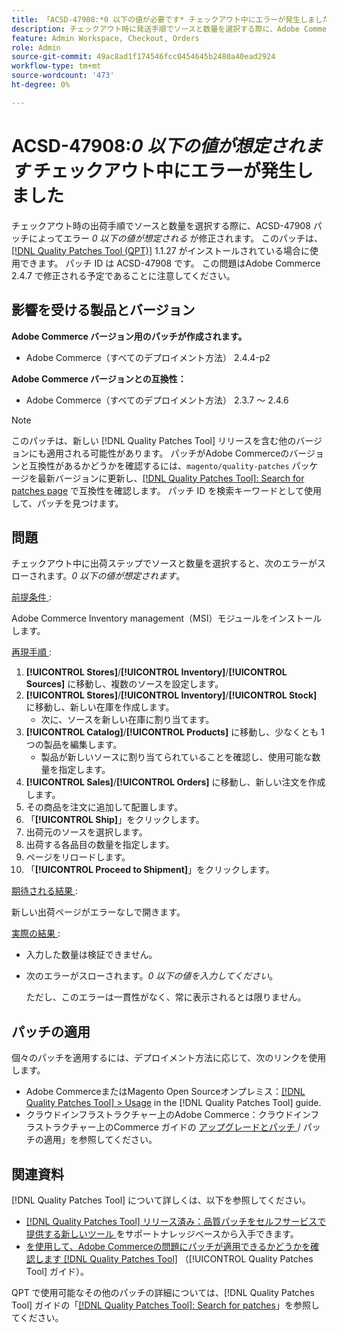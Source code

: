 ```yaml
---
title: 「ACSD-47908:*0 以下の値が必要です* チェックアウト中にエラーが発生しました」
description: チェックアウト時に発送手順でソースと数量を選択する際に、Adobe Commerceエラー*0 以下の値が想定されます*を修正するために ACSD-47908 パッチを適用してください。
feature: Admin Workspace, Checkout, Orders
role: Admin
source-git-commit: 49ac8ad1f174546fcc0454645b2480a40ead2924
workflow-type: tm+mt
source-wordcount: '473'
ht-degree: 0%

---
```


# ACSD-47908:*0 以下の値が想定されます* チェックアウト中にエラーが発生しました

チェックアウト時の出荷手順でソースと数量を選択する際に、ACSD-47908 パッチによってエラー *0 以下の値が想定される* が修正されます。 このパッチは、[[!DNL Quality Patches Tool (QPT)]](https://experienceleague.adobe.com/en/docs/commerce-knowledge-base/kb/announcements/commerce-announcements/magento-quality-patches-released-new-tool-to-self-serve-quality-patches) 1.1.27 がインストールされている場合に使用できます。 パッチ ID は ACSD-47908 です。 この問題はAdobe Commerce 2.4.7 で修正される予定であることに注意してください。

## 影響を受ける製品とバージョン

**Adobe Commerce バージョン用のパッチが作成されます。**

* Adobe Commerce（すべてのデプロイメント方法） 2.4.4-p2

**Adobe Commerce バージョンとの互換性：**

* Adobe Commerce（すべてのデプロイメント方法） 2.3.7 ～ 2.4.6

>[!NOTE]
>
>このパッチは、新しい [!DNL Quality Patches Tool] リリースを含む他のバージョンにも適用される可能性があります。 パッチがAdobe Commerceのバージョンと互換性があるかどうかを確認するには、`magento/quality-patches` パッケージを最新バージョンに更新し、[[!DNL Quality Patches Tool]: Search for patches page](https://experienceleague.adobe.com/tools/commerce-quality-patches/index.html) で互換性を確認します。 パッチ ID を検索キーワードとして使用して、パッチを見つけます。

## 問題

チェックアウト中に出荷ステップでソースと数量を選択すると、次のエラーがスローされます。*0 以下の値が想定されます*。

<u> 前提条件 </u>:

Adobe Commerce Inventory management（MSI）モジュールをインストールします。

<u> 再現手順 </u>:

1. **[!UICONTROL Stores]**/**[!UICONTROL Inventory]**/**[!UICONTROL Sources]** に移動し、複数のソースを設定します。
1. **[!UICONTROL Stores]**/**[!UICONTROL Inventory]**/**[!UICONTROL Stock]** に移動し、新しい在庫を作成します。
   * 次に、ソースを新しい在庫に割り当てます。
1. **[!UICONTROL Catalog]**/**[!UICONTROL Products]** に移動し、少なくとも 1 つの製品を編集します。
   * 製品が新しいソースに割り当てられていることを確認し、使用可能な数量を指定します。
1. **[!UICONTROL Sales]**/**[!UICONTROL Orders]** に移動し、新しい注文を作成します。
1. その商品を注文に追加して配置します。
1. 「**[!UICONTROL Ship]**」をクリックします。
1. 出荷元のソースを選択します。
1. 出荷する各品目の数量を指定します。
1. ページをリロードします。
1. 「**[!UICONTROL Proceed to Shipment]**」をクリックします。

<u> 期待される結果 </u>:

新しい出荷ページがエラーなしで開きます。

<u> 実際の結果 </u>:

* 入力した数量は検証できません。
* 次のエラーがスローされます。*0 以下の値を入力してください*。

  ただし、このエラーは一貫性がなく、常に表示されるとは限りません。

## パッチの適用

個々のパッチを適用するには、デプロイメント方法に応じて、次のリンクを使用します。

* Adobe CommerceまたはMagento Open Sourceオンプレミス：[[!DNL Quality Patches Tool] > Usage](https://experienceleague.adobe.com/docs/commerce-operations/tools/quality-patches-tool/usage.html) in the [!DNL Quality Patches Tool] guide.
* クラウドインフラストラクチャー上のAdobe Commerce：クラウドインフラストラクチャー上のCommerce ガイドの [ アップグレードとパッチ ](https://experienceleague.adobe.com/docs/commerce-cloud-service/user-guide/develop/upgrade/apply-patches.html)/ パッチの適用」を参照してください。

## 関連資料

[!DNL Quality Patches Tool] について詳しくは、以下を参照してください。

* [[!DNL Quality Patches Tool]  リリース済み：品質パッチをセルフサービスで提供する新しいツール ](https://experienceleague.adobe.com/en/docs/commerce-knowledge-base/kb/announcements/commerce-announcements/magento-quality-patches-released-new-tool-to-self-serve-quality-patches) をサポートナレッジベースから入手できます。
* [ を使用して、Adobe Commerceの問題にパッチが適用できるかどうかを確認します  [!DNL Quality Patches Tool]](/help/tools/quality-patches-tool/patches-available-in-qpt/check-patch-for-magento-issue-with-magento-quality-patches.md) （[!UICONTROL Quality Patches Tool] ガイド）。


QPT で使用可能なその他のパッチの詳細については、[!DNL Quality Patches Tool] ガイドの「[[!DNL Quality Patches Tool]: Search for patches](https://experienceleague.adobe.com/tools/commerce-quality-patches/index.html)」を参照してください。
